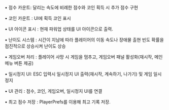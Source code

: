 •	점수 카운트:  달리는 속도에 비례한 점수와 코인 획득 시 추가 점수 구현

•	코인 카운트 : UI에 획득 코인 표시

•	UI 아이콘 표시 : 현재 파워업 상태를 UI 아이콘으로 출력.

•	난이도 시스템 : 시간이 지남에 따라 플레이어의 이동 속도나 장애물 출현 빈도 확률을 점진적으로 상승시켜 난이도 상승

•	게임오버 처리 : 플레이어 사망 시 게임을 멈추고, 게임오버 패널 활성화(재시작, 메인 메뉴 버튼 제공)

•	일시정지 UI: ESC 입력시 일시정지 UI 출력(재시작, 계속하기, 나가기) 및 게임 일시정지

•	UI 관리 : 점수, 코인, 게임오버, 일시정지 UI를 연결

•	최고 점수 저장 : PlayerPrefs를 이용해 최고 기록 저장.



